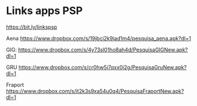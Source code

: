 # Links apps PSP
https://bit.ly/linkspsp

Aena
https://www.dropbox.com/s/19jbci2k9iad1m4/pesquisa_aena.apk?dl=1

GIG:
https://www.dropbox.com/s/4y73sl01ho8ah4d/PesquisaGIGNew.apk?dl=1

GRU
https://www.dropbox.com/s/cr0hw5i7qxx0j2g/PesquisaGruNew.apk?dl=1

Fraport
https://www.dropbox.com/s/it2k3s9xa54u0q4/PesquisaFraportNew.apk?dl=1














 




